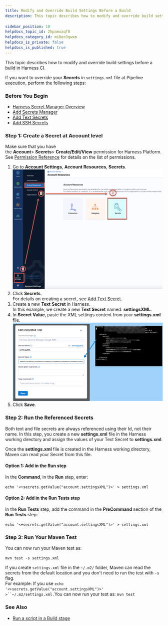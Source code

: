```yaml
---
title: Modify and Override Build Settings Before a Build
description: This topic describes how to modify and override build settings before a build in Harness CI.

sidebar_position: 10
helpdocs_topic_id: 2hpamxaqf0
helpdocs_category_id: mi8eo3qwxm
helpdocs_is_private: false
helpdocs_is_published: true
---
```


This topic describes how to modify and override build settings before a build in Harness CI.

If you want to override your **Secrets** in `settings.xml` file at Pipeline execution, perform the following steps:

### Before You Begin

* [Harness Secret Manager Overview](../../../platform/Secrets/Secrets-Management/1-harness-secret-manager-overview.md)
* [Add Secrets Manager](../../../platform/Secrets/Secrets-Management/5-add-secrets-manager.md)
* [Add Text Secrets](../../../platform/Secrets/2-add-use-text-secrets.md)
* [Add SSH Secrets](../../../platform/Secrets/4-add-use-ssh-secrets.md)

### Step 1: Create a Secret at Account level

Make sure that you have the **Account**> **Secrets**> **Create/Edit/View** permission for Harness Platform. See [Permission Reference](../../../platform/4_Role-Based-Access-Control/ref-access-management/permissions-reference.md#platform) for details on the list of permissions.

1. Go to **Account Settings**, **Account Resources**, **Secrets**.
![](./static/modify-and-override-build-settings-before-a-build-08.png)
2. Click **Secrets**.  
For details on creating a secret, see [Add Text Secret](../../../platform/Secrets/2-add-use-text-secrets.md).
3. Create a new **Text** **Secret** in Harness.  
In this example, we create a new **Text Secret** named: **settingsXML**.
4. In **Secret Value**, paste the XML settings content from your **settings.xml** file.
![](./static/modify-and-override-build-settings-before-a-build-09.png)
5. Click **Save**.

### Step 2: Run the Referenced Secrets

Both text and file secrets are always referenced using their Id, not their name. In this step, you create a new **settings.xml** file in the Harness working directory and assign the values of your Text Secret to **settings.xml**.

Once the **settings.xml** file is created in the Harness working directory, Maven can read your Secret from this file.

#### Option 1: Add in the Run step

In the **Command**, in the **Run** step, enter:

`echo '<+secrets.getValue("account.settingsXML")>' > settings.xml`

#### Option 2: Add in the Run Tests step

In the **Run Tests** step, add the command in the **PreCommand** section of the **Run Tests** step:

 `echo '<+secrets.getValue("account.settingsXML")>' > settings.xml`

### Step 3: Run Your Maven Test

You can now run your Maven test as:

`mvn test -s settings.xml`

If you create `settings.xml` file in the `~/.m2/` folder, Maven can read the secrets from the default location and you don't need to run the test with `-s` flag.  
For example: If you use `echo '<+secrets.getValue("account.settingsXML")>' >``~/.m2/settings.xml.`You can now run your test as: `mvn test`

### See Also

* [Run a script in a Build stage](../run-ci-scripts/run-a-script-in-a-ci-stage.md)

